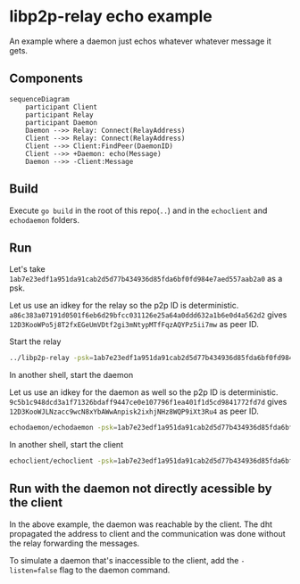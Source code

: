 # libp2p-relay echo example

An example where a daemon just echos whatever whatever message it gets.

## Components

```mermaid
sequenceDiagram
    participant Client
    participant Relay
    participant Daemon 
    Daemon -->> Relay: Connect(RelayAddress) 
    Client -->> Relay: Connect(RelayAddress)
    Client -->> Client:FindPeer(DaemonID)
    Client -->> +Daemon: echo(Message)
    Daemon -->> -Client:Message
```

## Build

Execute `go build` in the root of this repo(`..`) and in the `echoclient` and `echodaemon` folders.

## Run

Let's take `1ab7e23edf1a951da91cab2d5d77b434936d85fda6bf0fd984e7aed557aab2a0` as a psk.

Let us use an idkey for the relay so the p2p ID is deterministic.
`a86c383a07191d0501f6eb6d29bfcc031126e25a64a0ddd632a1b6e0d4a562d2` gives `12D3KooWPo5j8T2fxEGeUmVDtf2gi3mNtypMTfFqzAQYPz5ii7mw` as peer ID.

Start the relay

```sh
../libp2p-relay -psk=1ab7e23edf1a951da91cab2d5d77b434936d85fda6bf0fd984e7aed557aab2a0 -idkey=a86c383a07191d0501f6eb6d29bfcc031126e25a64a0ddd632a1b6e0d4a562d2 -port=61502
```

In another shell, start the daemon

Let us use an idkey for the daemon as well so the p2p ID is deterministic.
`9c5b1c948dcd3a1f71326bdaff9447ce0e107796f1ea401f1d5cd9841772fd7d` gives `12D3KooWJLNzacc9wcN8xYbAWwAnpisk2ixhjNHz8WQP9iXt3Ru4` as peer ID.

```sh
echodaemon/echodaemon -psk=1ab7e23edf1a951da91cab2d5d77b434936d85fda6bf0fd984e7aed557aab2a0 -idkey=9c5b1c948dcd3a1f71326bdaff9447ce0e107796f1ea401f1d5cd9841772fd7d -relay=/ip4/127.0.0.1/tcp/61502p2p/12D3KooWPo5j8T2fxEGeUmVDtf2gi3mNtypMTfFqzAQYPz5ii7mw
```

In another shell, start the client

```sh
echoclient/echoclient -psk=1ab7e23edf1a951da91cab2d5d77b434936d85fda6bf0fd984e7aed557aab2a0 -relay=/ip4/127.0.0.1/tcp/61502p2p/12D3KooWPo5j8T2fxEGeUmVDtf2gi3mNtypMTfFqzAQYPz5ii7mw -remote=12D3KooWJLNzacc9wcN8xYbAWwAnpisk2ixhjNHz8WQP9iXt3Ru4
```

## Run with the daemon not directly acessible by the client

In the above example, the daemon was reachable by the client. The dht propagated the address to client and the communication was done without the relay forwarding the messages.

To simulate a daemon that's inaccessible to the client, add the `-listen=false` flag to the daemon command.
